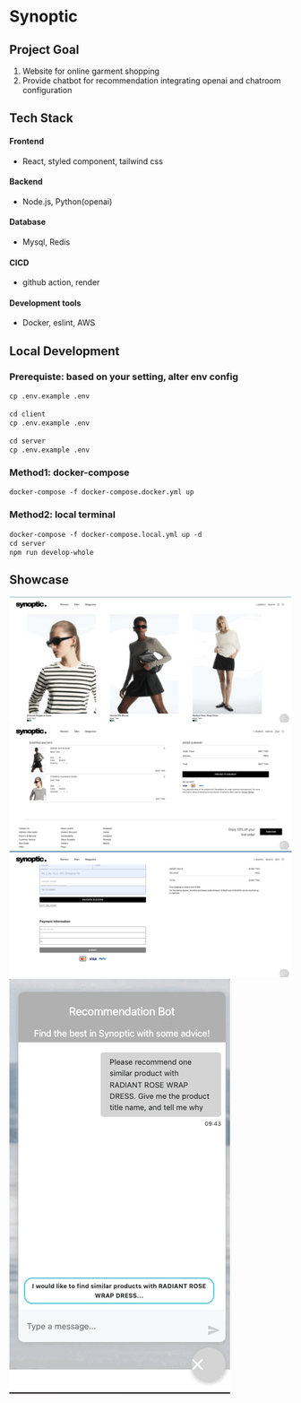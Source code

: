 # Synoptic

## Project Goal
1. Website for online garment shopping
2. Provide chatbot for recommendation integrating openai and chatroom configuration

## Tech Stack
#### Frontend
- React, styled component, tailwind css
#### Backend
- Node.js, Python(openai)
#### Database
- Mysql, Redis
#### CICD
- github action, render
#### Development tools
- Docker, eslint, AWS


## Local Development
### Prerequiste: based on your setting, alter env config
```
cp .env.example .env

cd client
cp .env.example .env

cd server
cp .env.example .env
```

### Method1: docker-compose
```
docker-compose -f docker-compose.docker.yml up
```
### Method2: local terminal
```
docker-compose -f docker-compose.local.yml up -d
cd server
npm run develop-whole
```

## Showcase
![til](./.readme_description/save.gif)
![til](./.readme_description/add.gif)
![til](./.readme_description/thanks.gif)
![til](./.readme_description/chatbot.gif)
